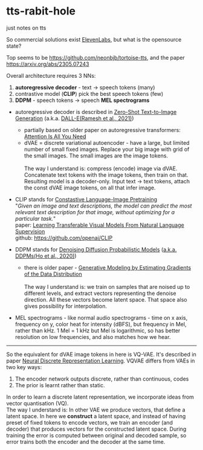 # tts-rabit-hole
just notes on tts


So commercial solutions exist [ElevenLabs](https://docs.elevenlabs.io/welcome/introduction), but what is the opensource state?

Top seems to be https://github.com/neonbjb/tortoise-tts, and the paper https://arxiv.org/abs/2305.07243

Overall architecture requires 3 NNs:
1. **autoregressive decoder** - text &rarr; speech tokens (many)
2. contrastive model (**CLIP**) pick the best speech tokens (few)
3. **DDPM** - speech tokens &rarr; speech **MEL spectrograms**

* autoregressive decoder is described in [Zero-Shot Text-to-Image Generation](https://arxiv.org/abs/2102.12092) (a.k.a. [DALL-E(Ramesh et al., 2021)](https://github.com/openai/DALL-E))
  * partially based on older paper on autoregressive transformers: [Attention Is All You Need](https://arxiv.org/abs/1706.03762)
  * dVAE = discrete variational autoencoder - have a large, but limited number of small fixed images. Replace your big image with grid of the small images. The small images are the image tokens.\
  \
  The way I understand is: compress (encode) image via dVAE. Concatenate text tokens with the image tokens, then train on that. Resulting model is a decoder-only. Input text &rarr; text tokens, attach the const dVAE image tokens, on all that infer image.
  
  
* CLIP stands for [Constastive Language-Image Pretraining](https://openai.com/research/clip)\
    "_Given an image and text descriptions, the model can predict the most relevant text description for that image, without optimizing for a particular task._"\
    paper: [Learning Transferable Visual Models From Natural Language Supervision](https://arxiv.org/abs/2103.00020)\
    github: https://github.com/openai/CLIP
* DDPM stands for [Denoising Diffusion Probabilistic Models](https://hojonathanho.github.io/diffusion/) ([a.k.a. DDPMs(Ho et al., 2020)](https://arxiv.org/abs/2006.11239))
  * there is older paper - [Generative Modeling by Estimating Gradients of the Data Distribution](https://arxiv.org/abs/1907.05600)\
  \
  The way I understand is: we train on samples that are noised up to different levels, and extract vectors representing the denoise direction. All these vectors become latent space. That space also gives possibility for interpolation.

* MEL spectrograms - like normal audio spectrograms - time on x axis, frequency on y, color heat for intensity (dBFS), but frequency in Mel, rather than kHz. 1 Mel = 1 kHz but Mel is logarithmic, so has better resolution on low frequencies, and also matches how we hear.  

---

So the equivalent for dVAE image tokens in here is VQ-VAE. It's described in paper [Neural Discrete Representation Learning](https://arxiv.org/abs/1711.00937). 
VQVAE differs from VAEs in two key ways: 
1. The encoder network outputs discrete, rather than continuous, codes
2. The prior is learnt rather than static. 

In order to learn a discrete latent representation, we incorporate ideas from vector quantisation (VQ).
\
The way I understand is: In other VAE we produce vectors, that define a latent space. 
In here we **construct** a latent space, and instead of having preset of fixed tokens to encode vectors,
we train an encoder (and decoder) that produces vectors for the constructed latent space. 
During training the error is computed between original and decoded sample, 
so error trains both the encoder and the decoder at the same time.  
